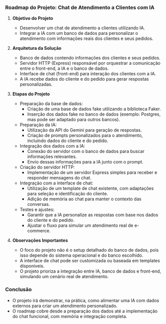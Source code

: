 ### Roadmap do Projeto: Chat de Atendimento a Clientes com IA

1. **Objetivo do Projeto**

   - Desenvolver um chat de atendimento a clientes utilizando IA.
   - Integrar a IA com um banco de dados para personalizar o atendimento com informações reais dos clientes e seus pedidos.

2. **Arquitetura da Solução**

   - Banco de dados contendo informações dos clientes e seus pedidos.
   - Servidor HTTP (Express) responsável por orquestrar a comunicação entre o front-end, a IA e o banco de dados.
   - Interface de chat (front-end) para interação dos clientes com a IA.
   - A IA recebe dados do cliente e do pedido para gerar respostas personalizadas.

3. **Etapas do Projeto**

   - Preparação da base de dados:
     - Criação de uma base de dados fake utilizando a biblioteca Faker.
     - Inserção dos dados fake no banco de dados (exemplo: Postgres, mas pode ser adaptado para outros bancos).
   - Preparação da IA:
     - Utilização da API do Gemini para geração de respostas.
     - Criação de prompts personalizados para o atendimento, incluindo dados do cliente e do pedido.
   - Integração dos dados com a IA:
     - Conexão do servidor com o banco de dados para buscar informações relevantes.
     - Envio dessas informações para a IA junto com o prompt.
   - Criação do servidor HTTP:
     - Implementação de um servidor Express simples para receber e responder mensagens do chat.
   - Integração com a interface de chat:
     - Utilização de um template de chat existente, com adaptações para seleção e identificação do cliente.
     - Adição de memória ao chat para manter o contexto das conversas.
   - Testes e ajustes:
     - Garantir que a IA personalize as respostas com base nos dados do cliente e do pedido.
     - Ajustar o fluxo para simular um atendimento real de e-commerce.

4. **Observações Importantes**

   - O foco do projeto não é o setup detalhado do banco de dados, pois isso depende do sistema operacional e do banco escolhido.
   - A interface de chat pode ser customizada ou baseada em templates disponíveis.
   - O projeto prioriza a integração entre IA, banco de dados e front-end, simulando um cenário real de atendimento.

### Conclusão

- O projeto irá demonstrar, na prática, como alimentar uma IA com dados externos para criar um atendimento personalizado.
- O roadmap cobre desde a preparação dos dados até a implementação do chat funcional, com memória e integração completa.
